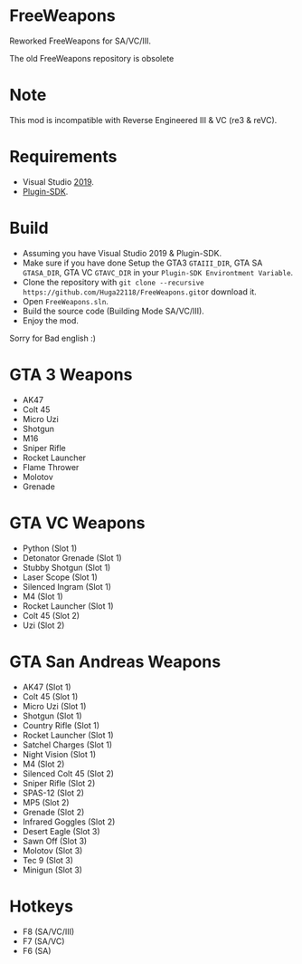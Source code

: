 # FreeWeapons
Reworked FreeWeapons for SA/VC/III.

The old FreeWeapons repository is obsolete

# Note
This mod is incompatible with Reverse Engineered III & VC (re3 & reVC).

# Requirements
- Visual Studio [2019](https://download.visualstudio.microsoft.com/download/pr/b763973d-da6e-4025-834d-d8bc48e7d37f/9b7780b6641ceb4e62c0578d59eb3dbebeda8f5a3474ed253316b0b004d2466e/vs_Community.exe).
- [Plugin-SDK](https://github.com/DK22Pac/plugin-sdk).

# Build
- Assuming you have Visual Studio 2019 & Plugin-SDK.
- Make sure if you have done Setup the GTA3 `GTAIII_DIR`, GTA SA `GTASA_DIR`, GTA VC `GTAVC_DIR` in your `Plugin-SDK Environtment Variable`.
- Clone the repository with `git clone --recursive https://github.com/Huga22118/FreeWeapons.git`or download it.
- Open `FreeWeapons.sln`.
- Build the source code (Building Mode SA/VC/III).
- Enjoy the mod.

Sorry for Bad english :) 

# GTA 3 Weapons
- AK47
- Colt 45
- Micro Uzi
- Shotgun
- M16
- Sniper Rifle
- Rocket Launcher
- Flame Thrower
- Molotov
- Grenade

# GTA VC Weapons
- Python (Slot 1)
- Detonator Grenade (Slot 1)
- Stubby Shotgun (Slot 1)
- Laser Scope (Slot 1)
- Silenced Ingram (Slot 1)
- M4 (Slot 1)
- Rocket Launcher (Slot 1)
- Colt 45 (Slot 2)
- Uzi (Slot 2)

# GTA San Andreas Weapons
- AK47 (Slot 1)
- Colt 45 (Slot 1)
- Micro Uzi (Slot 1)
- Shotgun (Slot 1)
- Country Rifle (Slot 1)
- Rocket Launcher (Slot 1)
- Satchel Charges (Slot 1)
- Night Vision (Slot 1)
- M4 (Slot 2)
- Silenced Colt 45 (Slot 2)
- Sniper Rifle (Slot 2)
- SPAS-12 (Slot 2)
- MP5 (Slot 2)
- Grenade (Slot 2)
- Infrared Goggles (Slot 2)
- Desert Eagle (Slot 3)
- Sawn Off (Slot 3)
- Molotov (Slot 3)
- Tec 9 (Slot 3)
- Minigun (Slot 3)

# Hotkeys
- F8 (SA/VC/III)
- F7 (SA/VC)
- F6 (SA)
